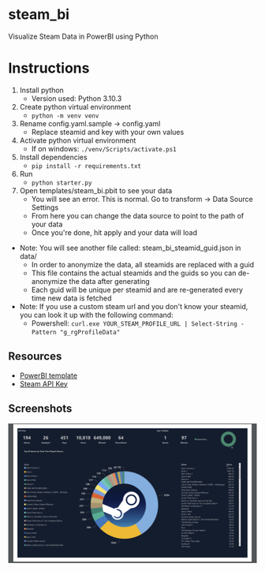 # steam_bi
Visualize Steam Data in PowerBI using Python

# Instructions
1. Install python
    - Version used: Python 3.10.3
2. Create python virtual environment
    - ```python -m venv venv```
3. Rename config.yaml.sample -> config.yaml
    - Replace steamid and key with your own values
4. Activate python virtual environment
    - If on windows: ```./venv/Scripts/activate.ps1```
5. Install dependencies
    - ```pip install -r requirements.txt```
6. Run
    - ```python starter.py```
7. Open templates/steam_bi.pbit to see your data
    - You will see an error. This is normal. Go to transform -> Data Source Settings
    - From here you can change the data source to point to the path of your data
    - Once you're done, hit apply and your data will load

- Note: You will see another file called: steam_bi_steamid_guid.json in data/
    - In order to anonymize the data, all steamids are replaced with a guid
    - This file contains the actual steamids and the guids so you can de-anonymize the data after generating
    - Each guid will be unique per steamid and are re-generated every time new data is fetched  
- Note: If you use a custom steam url and you don't know your steamid, you can look it up with the following command:
    - Powershell: ```curl.exe YOUR_STEAM_PROFILE_URL | Select-String -Pattern "g_rgProfileData"```

## Resources
- [PowerBI template](templates/steam_bi.pbit)
- [Steam API Key](https://partner.steamgames.com/doc/webapi_overview/auth)

## Screenshots
![Screenshot](https://raw.githubusercontent.com/m-e-w/steam_bi/main/media/screenshots/Capture_01.PNG)
